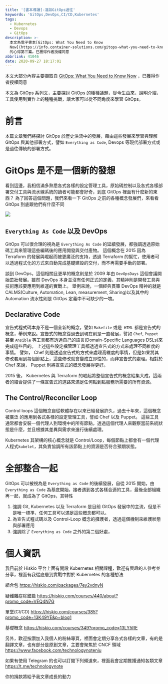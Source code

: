 ```yaml
---
title: '[書本導讀]-淺談GitOps過往'
keywords: 'GitOps,DevOps,CI/CD,Kubernetes'
tags:
  - Kubernetes
  - Devops
  - GitOps
description: >-
  本文為電子書本[GitOps: What You Need to Know
  Now](https://info.container-solutions.com/gitops-what-you-need-to-know-now)
  的心得第三篇。已獲得作者授權同意
abbrlink: 41046
date: 2020-09-27 18:17:01
---
```


本文大部分內容主要擷取自 [GitOps: What You Need to Know Now](https://info.container-solutions.com/gitops-what-you-need-to-know-now) ，已獲得作者授權同意

本文為 GitOps 系列文，主要探討 GitOps 的種種議題，從今生由來，說明介紹，工具使用到實作上的種種挑戰，讓大家可以從不同角度來學習 GitOps。

# 前言
本篇文章我們將探討 GitOps 於歷史洪流中的發展，藉由這些發展來學習與理解 GitOps 與其他部署方式，譬如 `Everything as Code`, Devops 等現代部署方式或是過往傳統的部署方式。

# GitOps 是不是一個新的發想
看到這邊，我相信滿多熟悉各式各樣的設定管理工具，原始碼控制以及各式各樣部署交付工具與流水線系統的讀者可能都會好奇，到底 GitOps 裡面有什麼新的東西？
為了回答這個問題，我們來看一下 GitOps 之前的各種概念發展們，來看看 GitOps 到底跟他們有什麼不同

![](https://i.imgur.com/VQ7JWY6.png)

## `Everything As Code` 以及 DevOps
GitOps 可以很合理的視為是 `Everything As Code` 的延續發展，都強調透過原始碼工具來管理這些編碼後的應用開發與交付產物。
這個概念在 2015 因為 Terraform 的發展與崛起而被更廣泛的支持，透過 Terraform 的幫忙，使用者可以透過程式化的方式來自動完成基礎建設的交付，而不再需要手動的部署。

談到 DevOps，這個相關且更早的概念則是於 2009 年由 `DevOpsDays` 這個會議開始茁壯發展。雖然 DevOps 本身並沒有任何正式的定義，其精神則是開發工具與技術應該要應用到維運的實戰上。
舉例來說，一個經典貫策 DevOps 精神的就是 CALMS(Culture, Automation, Lean, measurement, Sharing)以及其中的 Automation 流水性則是 GitOps 定義中不可缺少的一塊。


## Declarative Code
宣告式程式碼本身不是一個全新的概念，譬如 `Makefile` 或是` HTML` 都是宣告式的概念，舉例來說。宣告式的概念從過去到現在則是一直發展，譬如 `Chef`, `Puppet` 甚至 `Ansible` 等工具都有透過自己的語言(Domain-Specific Languages DSLs)來完成這些目的。
上述這些設定檔管理工具都透過宣告式的方式來處理不同維度的事情。
譬如， Chef 則是透過宣告式的方式來處理高維度的事情，但是如果將其修改套用到每個節點上，這些修改就會變成立即性的，而非宣告式的處理。相對於 Chef 來說， Puppet 則將宣告式的概念發展得更好。

2015 後， Kubernetes 與 Terraform 的崛起將整個宣告式的概念給集大成，這兩者的結合提供了一條宣告式的道路來滿足任何點到點服務所需要的所有資源。


## The Control/Reconciler Loop
Control loops 這個概念自從軟體存在以來已經發展許久，過去十年來，這個概念被廣泛
的應用到各式各樣的設定管理工具，譬如 Chef 以及 Puppet。
這些工具通常都會安裝一個代理人到環境中的所有節點，透過這個代理人來觀察當前系統狀態是什麼，並且根據其差異與需求來進行後續處理。

Kubernetes 其架構的核心概念就是 Control/Loop，每個節點上都會有一個代理人程式`kubelet`，其負責協調所有該節點上的資源是否符合預期狀態。

# 全部整合一起
GitOps 可以被視為是 `Everything as Code` 的後續發展，自從 2015 開始，由 `Everything as Code` 為基底開始，接者遇到各式各樣合適的工具，最後全部組織再一起，就成為了 GitOps，其特性
1. 強調 Git, Kubernetes 以及 Terraform 是目前 GitOps 發展中的主流，但是不是唯一標準，任何工具可以滿足這些概念都可以。
2. 為宣告式程式碼以及 Control-Loop 概念的擁護者，透過這個機制來維護狀態與部署應用
3. 強調除了 `Everything as Code` 之外的第二個好處，

# 個人資訊
我目前於 Hiskio 平台上面有開設 Kubernetes 相關課程，歡迎有興趣的人參考並分享，裡面有我從底層到實戰中對於 Kubernetes 的各種想法

組合包
https://hiskio.com/packages/7ey2vdnyN

疑難雜症除錯篇
https://hiskio.com/courses/440/about?promo_code=VEQ4N7G

單堂(CI/CD)
https://hiskio.com/courses/385?promo_code=13K49YE&p=blog1

基礎概念
https://hiskio.com/courses/349?promo_code=13LY5RE

另外，歡迎按讚加入我個人的粉絲專頁，裡面會定期分享各式各樣的文章，有的是翻譯文章，也有部分是原創文章，主要會聚焦於 CNCF 領域
https://www.facebook.com/technologynoteniu

如果有使用 Telegram 的也可以訂閱下列頻道來，裡面我會定期推播通知各類文章
https://t.me/technologynote

你的捐款將給予我文章成長的動力
<script type="text/javascript" src="https://cdnjs.buymeacoffee.com/1.0.0/button.prod.min.js" data-name="bmc-button" data-slug="hwchiu" data-color="#000000" data-emoji=""  data-font="Cookie" data-text="Buy me a coffee" data-outline-color="#fff" data-font-color="#fff" data-coffee-color="#fd0" ></script>



